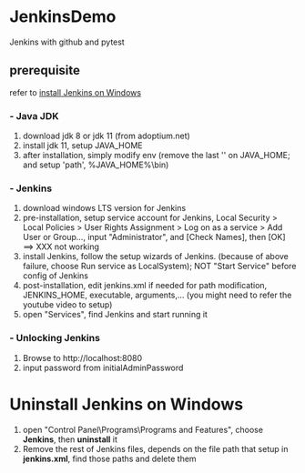 # JenkinsDemo
Jenkins with github and pytest


## prerequisite 
refer to [install Jenkins on Windows](https://www.jenkins.io/doc/book/installing/windows/)
### - Java JDK
1. download jdk 8 or jdk 11 (from adoptium.net)
2. install jdk 11, setup JAVA_HOME
3. after installation, simply modify env (remove the last '\' on JAVA_HOME; and setup 'path', %JAVA_HOME%\bin)

### - Jenkins
1. download windows LTS version for Jenkins
2. pre-installation, setup service account for Jenkins, Local Security > Local Policies > User Rights Assignment > Log on as a service > Add User or Group..., input "Administrator", and [Check Names], then [OK] ==> XXX not working
3. install Jenkins, follow the setup wizards of Jenkins. (because of above failure, choose Run service as LocalSystem); NOT "Start Service" before config of Jenkins
4. post-installation, edit jenkins.xml if needed for path modification, JENKINS_HOME, executable, arguments,... (you might need to refer the youtube video to setup)
5. open "Services", find Jenkins and start running it

### - Unlocking Jenkins
1. Browse to http://localhost:8080
2. input password from initialAdminPassword


# Uninstall Jenkins on Windows
1. open "Control Panel\Programs\Programs and Features", choose **Jenkins**, then **uninstall** it
2. Remove the rest of Jenkins files, depends on the file path that setup in **jenkins.xml**, find those paths and delete them

